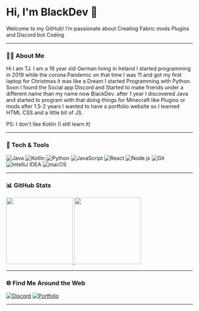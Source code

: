 # Hi, I'm BlackDev 👋

Welcome to my GitHub! I’m passionate about Creating Fabric mods Plugins and Discord bot Coding

---

### 🧑‍💻 About Me

Hi I am TJ. I am a 16 year old German living in Ireland I started programming in 2019 while the corona Pandemic on that time I was 11 and got my first laptop for Christmas it was like a Dream I started Programming with Python. Soon I found the Social app Discord and Started to make friends under a different name than my name now BlackDev. after 1 year I discovered Java and started to program with that doing things for Minecraft like Plugins or mods after 1.5-2 years I wanted to have a portfolio website so I learned HTML CSS and a little bit of JS. 

PS: I don't like Kotlin (I still learn it)

---

### 🔧 Tech & Tools
![Java](https://img.shields.io/badge/-Java-333?style=for-the-badge&logo=openjdk)
![Kotlin](https://img.shields.io/badge/-Kotlin-333?style=for-the-badge&logo=Kotlin)
![Python](https://img.shields.io/badge/-Python-333?style=for-the-badge&logo=python)
![JavaScript](https://img.shields.io/badge/-JavaScript-333?style=for-the-badge&logo=javascript)
![React](https://img.shields.io/badge/-React-333?style=for-the-badge&logo=react)
![Node.js](https://img.shields.io/badge/-Node.js-333?style=for-the-badge&logo=node.js)
![Git](https://img.shields.io/badge/-Git-333?style=for-the-badge&logo=git)
![IntelliJ IDEA](https://img.shields.io/badge/-IntelliJIDEA-333?style=for-the-badge&logo=IntelliJIDEA)
![macOS](https://img.shields.io/badge/-macOS-333?style=for-the-badge&logo=apple)


---

### 📊 GitHub Stats

<a href="https://github.com/BlackDevLabs">
  <img height="180em" src="https://github-readme-stats.vercel.app/api?username=BlackDevReal&show_icons=true&theme=github_dark&hide_border=true&include_all_commits=true&count_private=true"/>
  <img height="180em" src="https://github-readme-stats.vercel.app/api/top-langs/?username=BlackDevReal&layout=compact&theme=github_dark&hide_border=true"/>
</a>

---

### 🌐 Find Me Around the Web

[![Discord](https://dcbadge.limes.pink/api/shield/1266421704536887337)]()
[![Portfolio](https://img.shields.io/badge/Portfolio-Website-blue?style=flat&logo=google-chrome)](https://blackdev.xyz)

---
